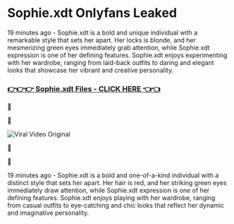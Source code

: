 # Sophie.xdt Onlyfans Leaked

<p>19 minutes ago - Sophie.xdt is a bold and unique individual with a remarkable style that sets her apart. Her locks is blonde, and her mesmerizing green eyes immediately grab attention, while Sophie.xdt expression is one of her defining features. Sophie.xdt enjoys experimenting with her wardrobe, ranging from laid-back outfits to daring and elegant looks that showcase her vibrant and creative personality.</p><p>
<h3><a href="https://fansleaks.com-getfree.pro/sophie-xdt" rel="nofollow">👉👉👉 Sophie.xdt Files - CLICK HERE 👈👈</a></h3>
<p>🔻</p>
<p>🔻</p> <p>
<a href="https://fansleaks.com-getfree.pro/sophie-xdt" rel="nofollow"><img src="https://i.imgur.com/0ZbtXZ5.gif" alt="Viral Video Original" style="max-width: 100%; display: inline-block;" data-target="animated-image.originalImage"></a>
<p>🔻</p>
<p>🔻</p> <p>19 minutes ago - Sophie.xdt is a bold and one-of-a-kind individual with a distinct style that sets her apart. Her hair is red, and her striking green eyes immediately draw attention, while Sophie.xdt expression is one of her defining features. Sophie.xdt enjoys playing with her wardrobe, ranging from casual outfits to eye-catching and chic looks that reflect her dynamic and imaginative personality.</p>